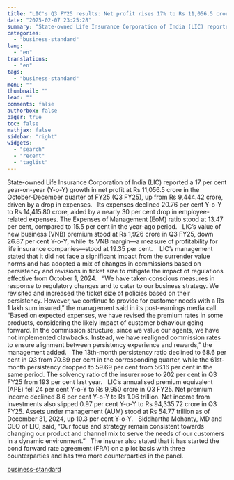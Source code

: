 ```yaml
---
title: "LIC's Q3 FY25 results: Net profit rises 17% to Rs 11,056.5 crore"
date: "2025-02-07 23:25:28"
summary: "State-owned Life Insurance Corporation of India (LIC) reported a 17 per cent year-on-year (Y-o-Y) growth in net profit at Rs 11,056.5 crore in the October-December quarter of FY25 (Q3 FY25), up from Rs 9,444.42 crore, driven by a drop in expenses. Its expenses declined 20.76 per cent Y-o-Y to Rs..."
categories:
  - "business-standard"
lang:
  - "en"
translations:
  - "en"
tags:
  - "business-standard"
menu: ""
thumbnail: ""
lead: ""
comments: false
authorbox: false
pager: true
toc: false
mathjax: false
sidebar: "right"
widgets:
  - "search"
  - "recent"
  - "taglist"
---
```


State-owned Life Insurance Corporation of India (LIC) reported a 17 per cent year-on-year (Y-o-Y) growth in net profit at Rs 11,056.5 crore in the October-December quarter of FY25 (Q3 FY25), up from Rs 9,444.42 crore, driven by a drop in expenses.
 
Its expenses declined 20.76 per cent Y-o-Y to Rs 14,415.80 crore, aided by a nearly 30 per cent drop in employee-related expenses. The Expenses of Management (EoM) ratio stood at 13.47 per cent, compared to 15.5 per cent in the year-ago period.
 
LIC’s value of new business (VNB) premium stood at Rs 1,926 crore in Q3 FY25, down 26.87 per cent Y-o-Y, while its VNB margin—a measure of profitability for life insurance companies—stood at 19.35 per cent. 
 
LIC’s management stated that it did not face a significant impact from the surrender value norms and has adopted a mix of changes in commissions based on persistency and revisions in ticket size to mitigate the impact of regulations effective from October 1, 2024.
 
“We have taken conscious measures in response to regulatory changes and to cater to our business strategy. We revisited and increased the ticket size of policies based on their persistency. However, we continue to provide for customer needs with a Rs 1 lakh sum insured,” the management said in its post-earnings media call.
 
“Based on expected expenses, we have revised the premium rates in some products, considering the likely impact of customer behaviour going forward. In the commission structure, since we value our agents, we have not implemented clawbacks. Instead, we have realigned commission rates to ensure alignment between persistency experience and rewards,” the management added.
 
The 13th-month persistency ratio declined to 68.6 per cent in Q3 from 70.89 per cent in the corresponding quarter, while the 61st-month persistency dropped to 59.69 per cent from 56.16 per cent in the same period. The solvency ratio of the insurer rose to 202 per cent in Q3 FY25 from 193 per cent last year.
 
LIC’s annualised premium equivalent (APE) fell 24 per cent Y-o-Y to Rs 9,950 crore in Q3 FY25. Net premium income declined 8.6 per cent Y-o-Y to Rs 1.06 trillion. Net income from investments also slipped 0.97 per cent Y-o-Y to Rs 94,335.72 crore in Q3 FY25. Assets under management (AUM) stood at Rs 54.77 trillion as of December 31, 2024, up 10.3 per cent Y-o-Y.
 
Siddhartha Mohanty, MD and CEO of LIC, said, “Our focus and strategy remain consistent towards changing our product and channel mix to serve the needs of our customers in a dynamic environment.”
 
The insurer also stated that it has started the bond forward rate agreement (FRA) on a pilot basis with three counterparties and has two more counterparties in the panel.

[business-standard](https://www.business-standard.com/companies/results/lic-s-q3-fy25-results-net-profit-rises-17-to-rs-11-056-5-crore-125020701784_1.html)
